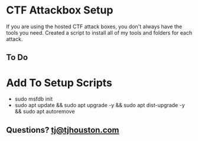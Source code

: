 # CTF Attackbox Setup
If you are using the hosted CTF attack boxes, you don't always have the tools you need. Created a script to install all of my tools and folders for each attack. 

## To Do
# Add To Setup Scripts
- sudo msfdb init
- sudo apt update && sudo apt upgrade -y && sudo apt dist-upgrade -y && sudo apt autoremove

## Questions? tj@tjhouston.com


